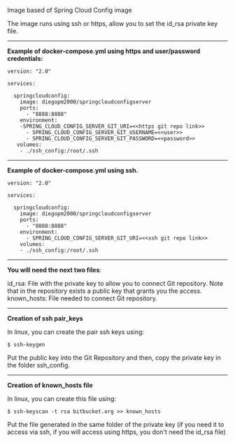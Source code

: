 Image based of Spring Cloud Config image

The image runs using ssh or https, allow you to set the id_rsa private key file.

---

__Example of docker-compose.yml using https and user/password credentials:__

```shell
version: "2.0"

services:

  springcloudconfig:
    image: diegopm2000/springcloudconfigserver
    ports:
      - "8888:8888"
    environment:
    -SPRING_CLOUD_CONFIG_SERVER_GIT_URI=<<https git repo link>>
      - SPRING_CLOUD_CONFIG_SERVER_GIT_USERNAME=<<user>>
      - SPRING_CLOUD_CONFIG_SERVER_GIT_PASSWORD=<<password>>
   volumes:
    - ./ssh_config:/root/.ssh
```
 ---
__Example of docker-compose.yml using ssh.__

```shell
version: "2.0"

services:

  springcloudconfig:
    image: diegopm2000/springcloudconfigserver
    ports:
      - "8888:8888"
    environment:
      - SPRING_CLOUD_CONFIG_SERVER_GIT_URI=<<ssh git repo link>>
    volumes:
    - ./ssh_config:/root/.ssh
```
---

__You will need the next two files__:

id_rsa: File with the private key to allow you to connect Git repository. Note that in the repository exists a public key that grants you the access.
known_hosts: File needed to connect Git repository.

---

__Creation of ssh pair_keys__

In linux, you can create the pair ssh keys using:

```shell
$ ssh-keygen
```
Put the public key into the Git Repository and then, copy the private key in the folder ssh_config.

---

__Creation of known_hosts file__

In linux, you can create this file using:

```shell
$ ssh-keyscan -t rsa bitbucket.org >> known_hosts
```

Put the file generated in the same folder of the private key (if you need it to access via ssh, if you will access using https, you don't need the id_rsa file)
